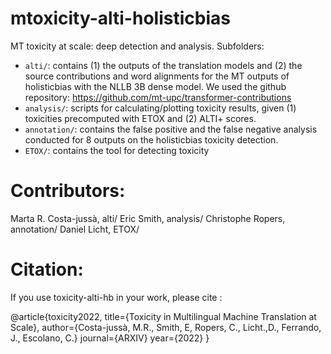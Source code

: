 # mtoxicity-alti-holisticbias
MT toxicity at scale: deep detection and analysis. Subfolders:
- `alti/`: contains (1) the outputs of the translation models  and (2) the source contributions and word alignments for the MT outputs of holisticbias with the NLLB 3B dense model. We used the github repository: https://github.com/mt-upc/transformer-contributions
- `analysis/`: scripts for calculating/plotting toxicity results, given (1) toxicities precomputed with ETOX and (2) ALTI+ scores.
- `annotation/`: contains the false positive and the false negative analysis conducted for 8 outputs on the holisticbias toxicity detection.
- `ETOX/`: contains the tool for detecting toxicity


# Contributors:

Marta R. Costa-jussà, alti/
Eric Smith, analysis/
Christophe Ropers, annotation/
Daniel Licht, ETOX/

# Citation:

If you use toxicity-alti-hb in your work, please cite :

@article{toxicity2022,
  title={Toxicity in Multilingual Machine Translation at Scale},
  author={Costa-jussà, M.R., Smith, E, Ropers, C., Licht.,D., Ferrando, J., Escolano, C.}
  journal={ARXIV}
  year={2022}
}

